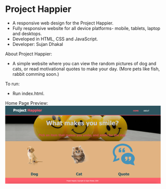 # Project Happier
  - A responsive web design for the Project Happier.
  - Fully responsive website for all device platforms- mobile, tablets, laptop and desktops.
  - Developed in HTML, CSS and JavaScript. 
  - Developer: Sujan Dhakal
  
 
About Project Happier:
  - A simple website where you can view the random pictures of dog and cats, or read motivational quotes to make your day.      (More pets like fish, rabbit comming soon.)
  
To run:
  - Run index.html.
  
  Home Page Preview:
  <img src="screenshot/home.png" width=500>
  
 
